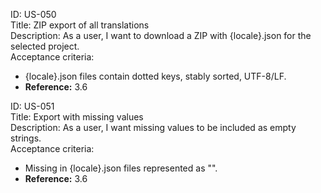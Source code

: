 ID: US-050\
Title: ZIP export of all translations\
Description: As a user, I want to download a ZIP with {locale}.json for the selected project.\
Acceptance criteria:

- {locale}.json files contain dotted keys, stably sorted, UTF-8/LF.
- **Reference:** 3.6

ID: US-051\
Title: Export with missing values\
Description: As a user, I want missing values to be included as empty strings.\
Acceptance criteria:

- Missing in {locale}.json files represented as "".
- **Reference:** 3.6
